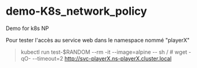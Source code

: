 # demo-K8s_network_policy

Demo for k8s NP

Pour tester l'accès au service web dans le namespace nommé "playerX"

>kubectl run test-$RANDOM --rm -it --image=alpine -- sh
 >/ # wget -qO- --timeout=2 http://svc-playerX.ns-playerX.cluster.local
